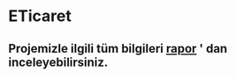 # ETicaret
## Projemizle ilgili tüm bilgileri [rapor](https://github.com/yemrecoskun/ETicaret/blob/master/Rapor.pdf) ' dan inceleyebilirsiniz.
